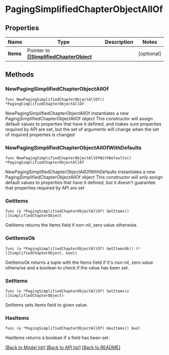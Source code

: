 # PagingSimplifiedChapterObjectAllOf

## Properties

Name | Type | Description | Notes
------------ | ------------- | ------------- | -------------
**Items** | Pointer to [**[]SimplifiedChapterObject**](SimplifiedChapterObject.md) |  | [optional] 

## Methods

### NewPagingSimplifiedChapterObjectAllOf

`func NewPagingSimplifiedChapterObjectAllOf() *PagingSimplifiedChapterObjectAllOf`

NewPagingSimplifiedChapterObjectAllOf instantiates a new PagingSimplifiedChapterObjectAllOf object
This constructor will assign default values to properties that have it defined,
and makes sure properties required by API are set, but the set of arguments
will change when the set of required properties is changed

### NewPagingSimplifiedChapterObjectAllOfWithDefaults

`func NewPagingSimplifiedChapterObjectAllOfWithDefaults() *PagingSimplifiedChapterObjectAllOf`

NewPagingSimplifiedChapterObjectAllOfWithDefaults instantiates a new PagingSimplifiedChapterObjectAllOf object
This constructor will only assign default values to properties that have it defined,
but it doesn't guarantee that properties required by API are set

### GetItems

`func (o *PagingSimplifiedChapterObjectAllOf) GetItems() []SimplifiedChapterObject`

GetItems returns the Items field if non-nil, zero value otherwise.

### GetItemsOk

`func (o *PagingSimplifiedChapterObjectAllOf) GetItemsOk() (*[]SimplifiedChapterObject, bool)`

GetItemsOk returns a tuple with the Items field if it's non-nil, zero value otherwise
and a boolean to check if the value has been set.

### SetItems

`func (o *PagingSimplifiedChapterObjectAllOf) SetItems(v []SimplifiedChapterObject)`

SetItems sets Items field to given value.

### HasItems

`func (o *PagingSimplifiedChapterObjectAllOf) HasItems() bool`

HasItems returns a boolean if a field has been set.


[[Back to Model list]](../README.md#documentation-for-models) [[Back to API list]](../README.md#documentation-for-api-endpoints) [[Back to README]](../README.md)


